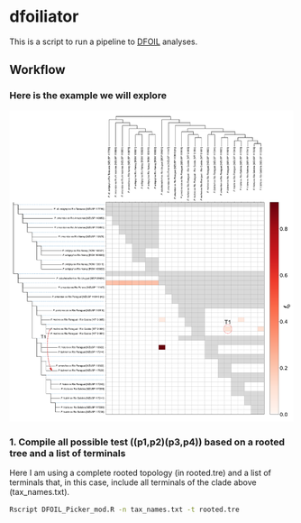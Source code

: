 # dfoiliator
This is a script to run a pipeline to [DFOIL](https://github.com/jbpease/dfoil/) analyses.

## Workflow

### Here is the example we will explore

![alt text](https://github.com/fplmarques/dfoiliator/blob/main/test_files/clade_01_test.png)

### 1. Compile all possible test ((p1,p2)(p3,p4)) based on a rooted tree and a list of terminals

Here I am using a complete rooted topology (in rooted.tre) and a list of terminals that, in this case, include all terminals of the clade above (tax_names.txt).

```sh
Rscript DFOIL_Picker_mod.R -n tax_names.txt -t rooted.tre
```
